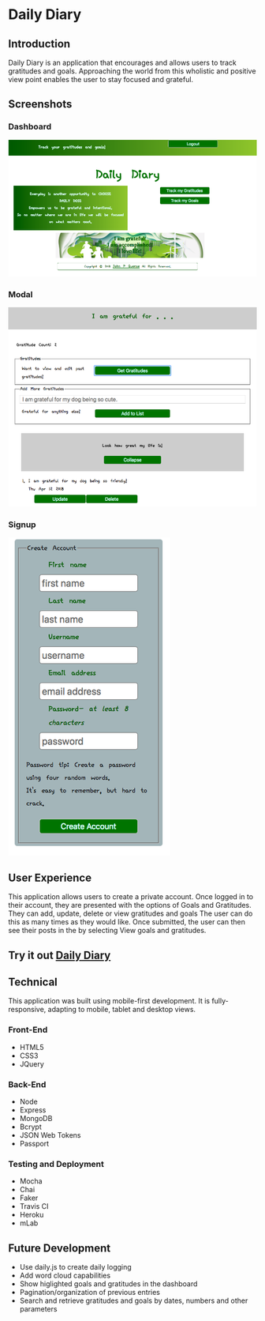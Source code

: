 # Daily Diary


## Introduction

Daily Diary is an application that encourages and allows users to track gratitudes and goals.  Approaching the world from this wholistic and positive view point enables the user to stay focused and grateful.


## Screenshots

### Dashboard
![Home](public/images/home.png "Home")

### Modal
![Modal](public/images/modal.png "Modal")

### Signup
![Signup](public/images/signup.png "Signup")

## User Experience
This application allows users to create a private account. Once logged in to their account, they are presented with the options of Goals and Gratitudes. They can add, update, delete or view gratitudes and goals The user can do this as many times as they would like. Once submitted, the user can then see their posts in the by selecting View goals and gratitudes.

## Try it out [Daily Diary](https://tranquil-wave-50065.herokuapp.com/signup.html)

## Technical

This application was built using mobile-first development. It is fully-responsive, adapting to mobile, tablet and desktop views.

### Front-End
- HTML5
- CSS3
- JQuery

### Back-End
- Node
- Express
- MongoDB
- Bcrypt
- JSON Web Tokens
- Passport

### Testing and Deployment
- Mocha
- Chai
- Faker
- Travis CI
- Heroku
- mLab


## Future Development

- Use daily.js to create daily logging
- Add word cloud capabilities
- Show higlighted goals and gratitudes in the dashboard
- Pagination/organization of previous entries
- Search and retrieve gratitudes and goals by dates, numbers and other parameters